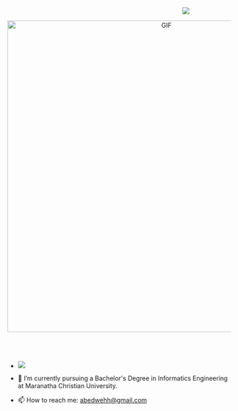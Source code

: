



<p align="center">
  <img style="margin-left:300px" src="https://readme-typing-svg.herokuapp.com/?lines=Hi+there+👋;Abednego+Steven+here!&font=Fira%20Code&center=true&width=380&height=55">
</p>



<div align="center">
<img hight="300" width="700" alt="GIF" align="center" src="https://thumbs.gfycat.com/DirectFocusedHoatzin-size_restricted.gif">
</div>
<br>
<br>
<br>

- ![](https://komarev.com/ghpvc/?programmingBae&label=PROFILE+VIEWS)


- 🔭 I’m currently pursuing a Bachelor's Degree in Informatics Engineering at Maranatha Christian University.
- 📫 How to reach me: abedwehh@gmail.com


